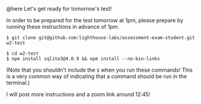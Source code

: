 @here Let's get ready for tomorrow's test!

In order to be prepared for the test tomorrow at 1pm, please prepare by running these instructions in advance of 1pm.

```
$ git clone git@github.com:lighthouse-labs/assessment-exam-student.git w2-test

$ cd w2-test
$ npm install sqlite3@4.0.9 && npm install --no-bin-links
```
(Note that you shouldn't include the `$` when you run these commands!  This is a very common way of indicating that a command should be run in the terminal.)

I will post more instructions and a zoom link around 12:45!